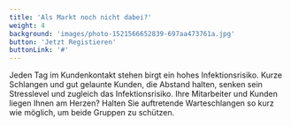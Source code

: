 ```yaml
---
title: 'Als Markt noch nicht dabei?'
weight: 4
background: 'images/photo-1521566652839-697aa473761a.jpg'
button: 'Jetzt Registieren'
buttonLink: '#'
---
```


Jeden Tag im Kundenkontakt stehen birgt ein hohes Infektionsrisiko. Kurze Schlangen und gut gelaunte Kunden, die Abstand halten, senken sein Stresslevel und zugleich das Infektionsrisiko. Ihre Mitarbeiter und Kunden liegen Ihnen am Herzen?  Halten Sie auftretende Warteschlangen so kurz wie möglich, um beide Gruppen zu schützen.